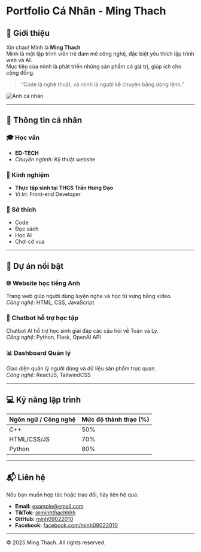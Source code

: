 # Portfolio Cá Nhân - Ming Thach

## 👋 Giới thiệu

Xin chào! Mình là **Ming Thach**  
Mình là một lập trình viên trẻ đam mê công nghệ, đặc biệt yêu thích lập trình web và AI.  
Mục tiêu của mình là phát triển những sản phẩm có giá trị, giúp ích cho cộng đồng.

> “Code là nghệ thuật, và mình là người kể chuyện bằng dòng lệnh.”

![Ảnh cá nhân](ming.jpg)

---

## 🧠 Thông tin cá nhân

### 🎓 Học vấn
- **ED-TECH**
- *Chuyên ngành:* Kỹ thuật website

### 💼 Kinh nghiệm
- **Thực tập sinh tại THCS Trần Hưng Đạo**
- *Vị trí:* Front-end Developer

### 🎯 Sở thích
- Code
- Đọc sách
- Học AI
- Chơi cờ vua

---

## 🚀 Dự án nổi bật

### 🌐 Website học tiếng Anh
Trang web giúp người dùng luyện nghe và học từ vựng bằng video.  
*Công nghệ:* HTML, CSS, JavaScript

### 🤖 Chatbot hỗ trợ học tập
Chatbot AI hỗ trợ học sinh giải đáp các câu hỏi về Toán và Lý.  
*Công nghệ:* Python, Flask, OpenAI API

### 📊 Dashboard Quản lý
Giao diện quản lý người dùng và dữ liệu sản phẩm trực quan.  
*Công nghệ:* ReactJS, TailwindCSS

---

## 💻 Kỹ năng lập trình

| Ngôn ngữ / Công nghệ | Mức độ thành thạo (%) |
|----------------------|----------------------|
| C++                  | 50% |
| HTML/CSS/JS          | 70% |
| Python               | 80% |

---

## 📬 Liên hệ

Nếu bạn muốn hợp tác hoặc trao đổi, hãy liên hệ qua:

- **Email:** [example@email.com](mailto:example@email.com)
- **TikTok:** [@minhthachhhh](https://www.tiktok.com/@minhthachhhh)
- **GitHub:** [minh09022010](https://github.com/minh09022010/)
- **Facebook:** [facebook.com/minh09022010](https://www.facebook.com/minh09022010/)

---

© 2025 Ming Thach. All rights reserved.
